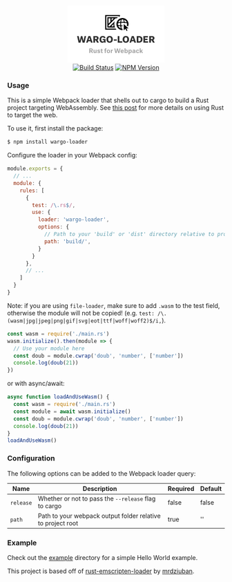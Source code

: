 <p align="center">
  <img src="https://raw.githubusercontent.com/lord/img/master/logo-wargo-loader.png" alt="wargo-loader: Rust for Webpack" width="226">
  <br>
  <a href="https://travis-ci.org/lord/wargo-loader"><img src="https://travis-ci.org/lord/wargo-loader.svg?branch=master" alt="Build Status"></a>
  <a href="https://www.npmjs.com/package/wargo-loader"><img src="https://img.shields.io/npm/v/wargo-loader.svg" alt="NPM Version"></a>
</p>

### Usage

This is a simple Webpack loader that shells out to cargo to build a Rust project targeting WebAssembly. See [this post](https://users.rust-lang.org/t/compiling-to-the-web-with-rust-and-emscripten/7627) for
more details on using Rust to target the web.

To use it, first install the package:

```bash
$ npm install wargo-loader
```

Configure the loader in your Webpack config:

```js
module.exports = {
  // ...
  module: {
    rules: [
      {
        test: /\.rs$/,
        use: {
          loader: 'wargo-loader',
          options: {
            // Path to your 'build' or 'dist' directory relative to project root
            path: 'build/',
          }
        }
      },
      // ...
    ]
  }
}
```

Note: if you are using `file-loader`, make sure to add `.wasm` to the test field, otherwise the module will not be copied! (e.g. `test: /\.(wasm|jpg|jpeg|png|gif|svg|eot|ttf|woff|woff2)$/i,`).

```js
const wasm = require('./main.rs')
wasm.initialize().then(module => {
  // Use your module here
  const doub = module.cwrap('doub', 'number', ['number'])
  console.log(doub(21))
})
```

or with async/await:

```js
async function loadAndUseWasm() {
  const wasm = require('./main.rs')
  const module = await wasm.initialize()
  const doub = module.cwrap('doub', 'number', ['number'])
  console.log(doub(21))
}
loadAndUseWasm()
```

### Configuration

The following options can be added to the Webpack loader query:

| Name | Description | Required | Default |
| ---- | ----------- | -------- | ------- |
| `release` | Whether or not to pass the `--release` flag to cargo | false | false |
| `path` | Path to your webpack output folder relative to project root | true | '' |

### Example

Check out the [example](example) directory for a simple Hello World example.

This project is based off of [rust-emscripten-loader](https://github.com/mrdziuban/rust-emscripten-loader)
by [mrdziuban](https://github.com/mrdziuban).
